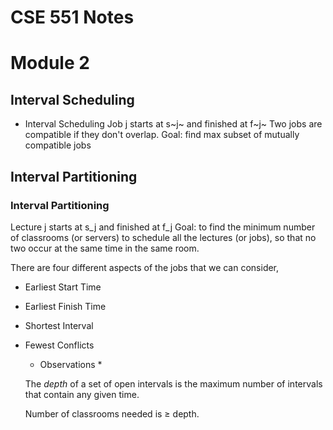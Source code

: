 # CSE 551 Notes


# Module 2
## Interval Scheduling
- Interval Scheduling
   Job j starts at s~j~ and finished at f~j~
   Two jobs are compatible if they don't overlap.
   Goal: find max subset of mutually compatible jobs

## Interval Partitioning

### Interval Partitioning

   Lecture j starts at s_j and finished at f_j
   Goal: to find the minimum number of classrooms (or servers) to schedule all the lectures (or jobs), so that no two occur at the same time in the same room.


There are four different aspects of the jobs that we can consider, 
* Earliest Start Time
* Earliest Finish Time
* Shortest Interval
* Fewest Conflicts

   * Observations *
    
   The *depth* of a set of open intervals is the maximum number of intervals that contain any given time.

   Number of classrooms needed is $\ge$ depth.
